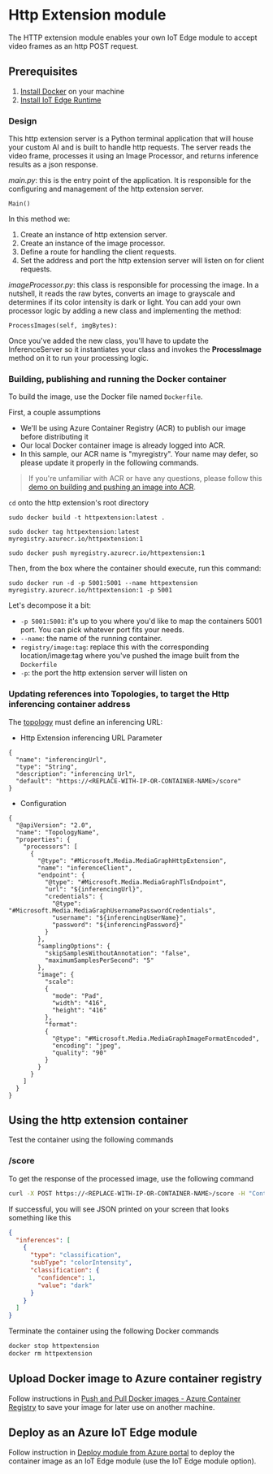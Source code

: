 # Http Extension module

The HTTP extension module enables your own IoT Edge module to accept video frames as an http POST request.

## Prerequisites

1. [Install Docker](https://docs.docker.com/desktop/#download-and-install) on your machine
1. [Install IoT Edge Runtime](https://docs.microsoft.com/en-us/azure/iot-edge/how-to-install-iot-edge?tabs=linux)

### Design

This http extension server is a Python terminal application that will house your custom AI and is built to handle http requests. The server reads the video frame, processes it using an Image Processor, and returns inference results as a json response.

*main.py*: this is the entry point of the application. It is responsible for the configuring and management of the http extension server.


```
Main()
```
In this method we:
1. Create an instance of http extension server.
2. Create an instance of the image processor.
3. Define a route for handling the client requests.
4. Set the address and port the http extension server will listen on for client requests.

*imageProcessor.py*: this class is responsible for processing the image. In a nutshell, it reads the raw bytes, converts an image to grayscale and determines if its color intensity is dark or light. You can add your own processor logic by adding a new class and implementing the method:

```
ProcessImages(self, imgBytes):
```
Once you've added the new class, you'll have to update the InferenceServer so it instantiates your class and invokes the **ProcessImage** method on it to run your processing logic.

### Building, publishing and running the Docker container

To build the image, use the Docker file named `Dockerfile`.

First, a couple assumptions

* We'll be using Azure Container Registry (ACR) to publish our image before distributing it
* Our local Docker container image is already logged into ACR.
* In this sample, our ACR name is "myregistry". Your name may defer, so please update it properly in the following commands.

> If you're unfamiliar with ACR or have any questions, please follow this [demo on building and pushing an image into ACR](https://docs.microsoft.com/en-us/azure/container-registry/container-registry-get-started-docker-cli).

`cd` onto the http extension's root directory 

```
sudo docker build -t httpextension:latest .

sudo docker tag httpextension:latest myregistry.azurecr.io/httpextension:1

sudo docker push myregistry.azurecr.io/httpextension:1
```

Then, from the box where the container should execute, run this command:

`sudo docker run -d -p 5001:5001 --name httpextension myregistry.azurecr.io/httpextension:1 -p 5001`

Let's decompose it a bit:

* `-p 5001:5001`: it's up to you where you'd like to map the containers 5001 port. You can pick whatever port fits your needs.
* `--name`: the name of the running container.
* `registry/image:tag`: replace this with the corresponding location/image:tag where you've pushed the image built from the `Dockerfile`
* `-p`: the port the http extension server will listen on

### Updating references into Topologies, to target the Http inferencing container address
The [topology](https://github.com/Azure/live-video-analytics/blob/master/MediaGraph/topologies/httpExtension/2.0/topology.json) must define an inferencing URL:

* Http Extension inferencing URL Parameter
```
{
  "name": "inferencingUrl",
  "type": "String",
  "description": "inferencing Url",
  "default": "https://<REPLACE-WITH-IP-OR-CONTAINER-NAME>/score"
}
```
* Configuration
```
{
  "@apiVersion": "2.0",
  "name": "TopologyName",
  "properties": {
    "processors": [
      {
        "@type": "#Microsoft.Media.MediaGraphHttpExtension",
        "name": "inferenceClient",
        "endpoint": {
          "@type": "#Microsoft.Media.MediaGraphTlsEndpoint",
          "url": "${inferencingUrl}",
          "credentials": {
            "@type": "#Microsoft.Media.MediaGraphUsernamePasswordCredentials",
            "username": "${inferencingUserName}",
            "password": "${inferencingPassword}"
          }
        },
        "samplingOptions": {
          "skipSamplesWithoutAnnotation": "false",
          "maximumSamplesPerSecond": "5"
        },
        "image": {
          "scale":
          {
            "mode": "Pad",
            "width": "416",
            "height": "416"
          },
          "format":
          {
            "@type": "#Microsoft.Media.MediaGraphImageFormatEncoded",
            "encoding": "jpeg",
            "quality": "90"
          }
        }
      }
    ]
  }
}
```
## Using the http extension container

Test the container using the following commands

### /score

To get the response of the processed image, use the following command

```bash
curl -X POST https://<REPLACE-WITH-IP-OR-CONTAINER-NAME>/score -H "Content-Type: image/jpeg" --data-binary @<image_file_in_jpeg>
```

If successful, you will see JSON printed on your screen that looks something like this

```JSON
{
  "inferences": [
    {
      "type": "classification",
      "subType": "colorIntensity",
      "classification": {
        "confidence": 1,
        "value": "dark"
      }
    }
  ]
}
```

Terminate the container using the following Docker commands

```bash
docker stop httpextension
docker rm httpextension
```

## Upload Docker image to Azure container registry

Follow instructions in [Push and Pull Docker images  - Azure Container Registry](http://docs.microsoft.com/en-us/azure/container-registry/container-registry-get-started-docker-cli) to save your image for later use on another machine.

## Deploy as an Azure IoT Edge module

Follow instruction in [Deploy module from Azure portal](https://docs.microsoft.com/en-us/azure/iot-edge/how-to-deploy-modules-portal) to deploy the container image as an IoT Edge module (use the IoT Edge module option).
